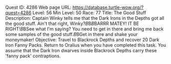 Quest ID: 4286
Web page URL: https://database.turtle-wow.org/?quest=4286
Level: 56
Min Level: 50
Race: 77
Title: The Good Stuff
Description: Captain Winky tells me that the Dark Irons in the Depths got all the good stuff. Ain't that right, Winky?$B$B<Oralius does his best impersonation of a pirate.>$B$BARRR MATEY! IT BE RIGHT!$B$BSee what I'm saying? You need to get in there and bring me back some samples of the good stuff.$B$BGet in there and shake your moneymaker!
Objective: Travel to Blackrock Depths and recover 20 Dark Iron Fanny Packs. Return to Oralius when you have completed this task. You assume that the Dark Iron dwarves inside Blackrock Depths carry these 'fanny pack' contraptions.
